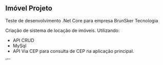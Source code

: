 ## Imóvel Projeto

Teste de desenvolvimento .Net Core para empresa BrunSker Tecnologia

Criação de sistema de locação de imóveis. Utilizando:

* API CRUD
* MySql
* API Via CEP para consulta de CEP na aplicação principal.

<img src="C:\Imovel_Projeto\photo.jpg" alt="photo" style="zoom:30%;" />
